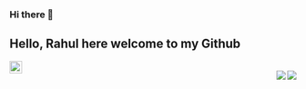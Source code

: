 ### Hi there 👋
## Hello, Rahul here welcome to my Github


<a href="https://www.linkedin.com/in/rahul-kumar-1ba550190/">
  <img align="left" alt="Rahul's Linkdein" width="22px" src="https://cdn.jsdelivr.net/npm/simple-icons@v3/icons/linkedin.svg" />
</a>

<br/>

<div>

<img align="right" src="https://github-readme-stats.vercel.app/api/top-langs/?username=rahul263-stack&layout=compact&hide=html,jupyter notebook&theme=tokyonight">
<img align="right" src="https://github-readme-stats.vercel.app/api?username=rahul263-stack&?count_private=true&show_icons=true&theme=tokyonight&include_all_commits=true" />
</div>

